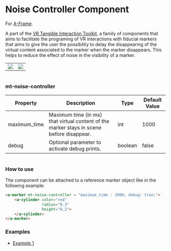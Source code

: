 # Noise Controller Component
For [A-Frame](https://aframe.io).

A part of the [VR Tangible Interaction Toolkit](../), a family of components that aims to facilitate the programing of VR interactions with fiducial markers 
that aims to give the user the possibility to delay the disappearing of the virtual content associated to the marker when the marker disappears. This helps to reduce the effect of noise in the visibility of a marker. 

|||
|------------|-------------|
|![](images/gif.gif) |  ![](images/gif_vr.gif) | 



#
### mt-noise-controller


| Property | Description | Type | Default Value |
| -------- | ----------------- | ---- |------------- |
| maximum_time | Maximum time (in ms) that virtual content of the marker stays in scene before disappear. | int | 1000 |
| debug | Optional parameter to activate debug prints. | boolean  |false |


#
### How to use


The component can be attached to a reference  marker object like in the following example:


```html
<a-marker mt-noise-controller = "maximum_time : 2000; debug: true;">
    <a-cylinder color="red"  
                radius="0.3" 
                height="0.2">
    </a-cylinder>
</a-marker>
```



### Examples

* [Example 1](examples/example1.html)
